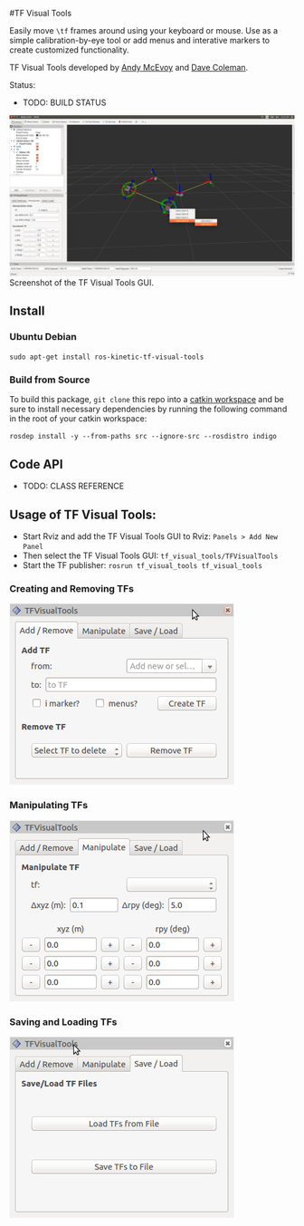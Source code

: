 #TF Visual Tools

Easily move `\tf` frames around using your keyboard or mouse. Use as a simple calibration-by-eye tool or add menus and interative markers to create customized functionality.

TF Visual Tools developed by [Andy McEvoy](http://github.com/mcevoyandy) and [Dave Coleman](http://dav.ee).

Status:
* TODO: BUILD STATUS

![](resources/demo_screenshot.png)
Screenshot of the TF Visual Tools GUI.

## Install

### Ubuntu Debian

`sudo apt-get install ros-kinetic-tf-visual-tools`

### Build from Source

To build this package, ``git clone`` this repo into a [catkin workspace](http://wiki.ros.org/catkin/Tutorials/create_a_workspace) and be sure to install necessary dependencies by running the following command in the root of your catkin workspace:

    rosdep install -y --from-paths src --ignore-src --rosdistro indigo

## Code API

* TODO: CLASS REFERENCE

## Usage of TF Visual Tools:

* Start Rviz and add the TF Visual Tools GUI to Rviz: `Panels > Add New Panel`
* Then select the TF Visual Tools GUI: `tf_visual_tools/TFVisualTools`
* Start the TF publisher: `rosrun tf_visual_tools tf_visual_tools`

### Creating and Removing TFs
![](resources/add-remove.png)


### Manipulating TFs
![](resources/manipulate.png)

### Saving and Loading TFs
![](resources/save-load.png)
